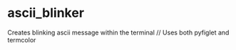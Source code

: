 # ascii_blinker
Creates blinking ascii message within the terminal //
Uses both pyfiglet and termcolor 
